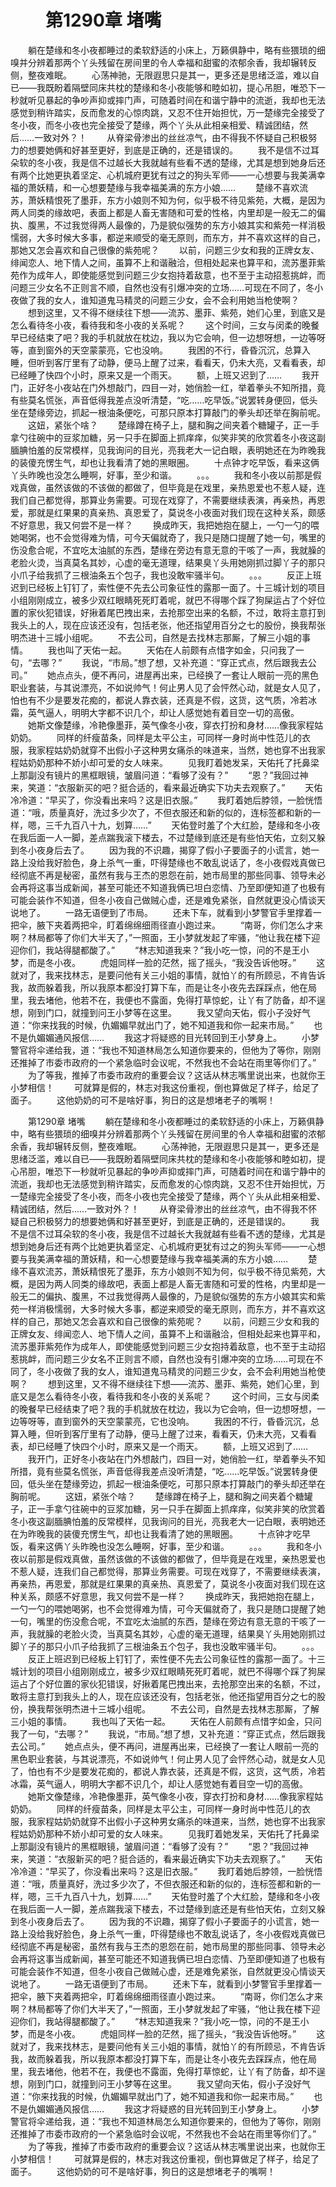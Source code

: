 # 　　第1290章 堵嘴
　　躺在楚缘和冬小夜都睡过的柔软舒适的小床上，万籁俱静中，略有些猥琐的细嗅并分辨着那两个丫头残留在房间里的令人幸福和甜蜜的浓郁余香，我却辗转反侧，整夜难眠。
　　心荡神驰，无限遐思只是其一，更多还是思绪泛滥，难以自已——我既盼着隔壁同床共枕的楚缘和冬小夜能够和睦如初，提心吊胆，唯恐下一秒就听见暴起的争吵声抑或摔门声，可随着时间在和谐宁静中的流逝，我却也无法感觉到稍许踏实，反而愈发的心惊肉跳，又忍不住开始担忧，万一楚缘完全接受了冬小夜，而冬小夜也完全接受了楚缘，两个丫头从此相亲相爱、精诚团结，然后……一致对外？！
　　从脊梁骨渗出的丝丝凉气，由不得我不怀疑自己积极努力的想要她俩和好甚至更好，到底是正确的，还是错误的。
　　我不是信不过耳朵软的冬小夜，我是信不过越长大我就越有些看不透的楚缘，尤其是想到她身后还有两个比她更执着坚定、心机城府更犹有过之的狗头军师——一心想要与我美满幸福的萧妖精，和一心想要楚缘与我幸福美满的东方小娘……
　　楚缘不喜欢流苏，萧妖精恨死了墨菲，东方小娘则不知为何，似乎极不待见紫苑，大概，是因为两人同类的缘故吧，表面上都是人畜无害随和可爱的性格，内里却是一般无二的偏执、腹黑，不过我觉得两人最像的，乃是貌似强势的东方小娘其实和紫苑一样消极懦弱，大多时候大多事，都逆来顺受的毫无原则，而东方，并不喜欢这样的自己，那她又怎会喜欢和自己很像的紫苑呢？
　　以前，问题三少女和我的正牌女友、绯闻恋人、地下情人之间，虽算不上和谐融洽，但相处起来也算平和，流苏墨菲紫苑作为成年人，即使能感觉到问题三少女抱持着敌意，也不至于主动招惹挑衅，而问题三少女名不正则言不顺，自然也没有引爆冲突的立场……可现在不同了，冬小夜做了我的女人，谁知道鬼马精灵的问题三少女，会不会利用她当枪使啊？
　　想到这里，又不得不继续往下想——流苏、墨菲、紫苑，她们心里，到底又是怎么看待冬小夜，看待我和冬小夜的关系呢？
　　这个时间，三女与闵柔的晚餐早已经结束了吧？我的手机就放在枕边，我以为它会响，但一边想呀想，一边等呀等，直到窗外的天空蒙蒙亮，它也没响。
　　我困的不行，昏昏沉沉，总算入睡，但听到客厅里有了动静，便马上醒了过来，看看天，仍未大亮，又看看表，却已经睡了快四个小时，原来又是一个雨天。
　　额，上班又迟到了……
　　我开门，正好冬小夜站在门外想敲门，四目一对，她俏脸一红，举着拳头不知所措，竟有些莫名慌张，声音低得我差点没听清楚，“吃……吃早饭。”说罢转身便回，低头坐在楚缘旁边，抓起一根油条便吃，可那只原本打算敲门的拳头却还举在胸前呢。
　　这妞，紧张个啥？
　　楚缘蹲在椅子上，腿和胸之间夹着个糖罐子，正一手拿勺往碗中的豆浆加糖，另一只手在脚面上抓痒痒，似笑非笑的欣赏着冬小夜这副腼腆怕羞的反常模样，见我询问的目光，亮我老大一记白眼，表明她还在为昨晚我的装傻充愣生气，却也让我看清了她的黑眼圈。
　　十点钟才吃早饭，看来这俩丫头昨晚也没怎么睡啊，好事，至少和谐。
　　。。。
　　我和冬小夜以前那是假戏真做，虽然该做的不该做的都做了，但毕竟是在戏里，亲热恩爱也不惹人疑，连我们自己都觉得，那算业务需要。可现在戏穿了，不需要继续表演，再亲热，再恩爱，那就是红果果的真亲热、真恩爱了，莫说冬小夜面对我们现在这种关系，颇感不好意思，我又何尝不是一样？
　　换成昨天，我把她抱在腿上，一勺一勺的喂她喝粥，也不会觉得难为情，可今天偏就奇了，我只是随口提醒了她一句，嘴里的伤没愈合呢，不宜吃太油腻的东西，楚缘在旁边有意无意的干咳了一声，我就臊的老脸火烫，当真莫名其妙，心虚的毫无道理，结果臭丫头用她刚抓过脚丫子的那只小爪子给我抓了三根油条五个包子，我也没敢牢骚半句。
　　。。。
　　反正上班迟到已经板上钉钉了，索性便不先去公司象征性的露那一面了。十三城计划的项目小组刚刚成立，被多少双红眼睛死死盯着呢，就巴不得哪个踩了狗屎运占了个好位置的家伙犯错误，好揪着尾巴拽出来，去抢那空出来的名额，不过，敢将主意打到我头上的人，现在应该还没有，包括老张，他还指望用百分之七的股份，换我帮张明杰进十三城小组呢。
　　不去公司，自然是去找林志那厮，了解三小姐的事情。
　　我也叫了天佑一起。
　　天佑在人前颇有点惜字如金，只问我了一句，“去哪？”
　　我说，“市局。”想了想，又补充道：“穿正式点，然后跟我去公司。”
　　她点点头，便不再问，进屋再出来，已经换了一套让人眼前一亮的黑色职业套装，与其说漂亮，不如说帅气！何止男人见了会怦然心动，就是女人见了，怕也有不少是要发花痴的，都说人靠衣装，还真是不假，这货，这气质，冷若冰霜，英气逼人，明明大字都不识几个，却让人感觉她有着目空一切的高傲。
　　她斯文像楚缘，冷艳像墨菲，英气像冬小夜，穿衣打扮和身材……像我家程姑奶奶。
　　同样的纤瘦苗条，同样是太平公主，可同样一身时尚中性范儿的衣服，我家程姑奶奶就穿不出假小子这种男女痛杀的味道来，当然，她也穿不出我家程姑奶奶那种不娇小却可爱的女人味来。
　　见我盯着她发呆，天佑托了托鼻梁上那副没有镜片的黑框眼镜，皱眉问道：“看够了没有？”
　　“恩？”我回过神来，笑道：“衣服新买的吧？挺合适的，看来最近确实下功夫去观察了。”
　　天佑冷冷道：“早买了，你没看出来吗？这是旧衣服。”
　　我盯着她后脖领，一脸恍悟道：“哦，质量真好，洗过多少次了，不但衣服还和新的似的，连标签都和新的一样，嗯，三千九百八十九，划算……”
　　天佑登时羞了个大红脸，楚缘和冬小夜在我后面一人一脚，差点踹我滚下楼去，不过楚缘到底还是有些怕天佑，立刻又躲到冬小夜身后去了。
　　因为我的不识趣，揭穿了假小子要面子的小谎言，她一路上没给我好脸色，身上杀气一重，吓得楚缘也不敢乱说话了，冬小夜假戏真做已经彻底不再是秘密，虽然有我与王杰的恩怨在前，她市局里的那些同事、领导未必会再将这事当成新闻，甚至可能还不知道我俩已坦白恋情、乃至即便知道了也极有可能会装作不知道，但冬小夜自己做贼心虚，还是难免紧张，自然就更没心情谈天说地了。
　　一路无语便到了市局。
　　还未下车，就看到小梦警官手里撑着一把伞，腋下夹着两把伞，盯着绵绵细雨径直小跑过来。
　　“南哥，你们怎么才来啊？林局都等了你们大半天了，”一照面，王小梦就发起了牢骚，“他让我在楼下迎迎你们，我站得腿都酸了。”
　　“林志知道我来？”我小吃一惊，问的不是王小梦，而是冬小夜。
　　虎姐同样一脸的茫然，摇了摇头，“我没告诉他呀。”
　　这就对了，我来找林志，是要问他有关三小姐的事情，就怕丫的有所顾忌，不肯告诉我，故而躲着我，所以我原本都没打算下车，而是让冬小夜先去踩踩点，他在局里，我去堵他，他若不在，我便也不露面，免得打草惊蛇，让丫有了防备，却不逞想，刚到门口，就撞到问王小梦等在这里。
　　我又望向天佑，假小子没好气道：“你来找我的时候，仇媚媚早就出门了，她不知道我和你一起来市局。”
　　也不是仇媚媚通风报信……
　　我这才将疑惑的目光转回到王小梦身上。
　　小梦警官将伞递给我，道：“我也不知道林局怎么知道你要来的，但他为了等你，刚刚还推掉了市委市政府的一个紧急临时会议呢，不然我也不会站在雨里等你们了。”
　　为了等我，推掉了市委市政府的重要会议？这话从林志嘴里说出来，也就你王小梦相信！
　　可就算是假的，林志对我这份重视，倒也算做足了样子，给足了面子。
　　这他奶奶的可不是啥好事，狗日的这是想堵老子的嘴啊！

　　第1290章 堵嘴
　　躺在楚缘和冬小夜都睡过的柔软舒适的小床上，万籁俱静中，略有些猥琐的细嗅并分辨着那两个丫头残留在房间里的令人幸福和甜蜜的浓郁余香，我却辗转反侧，整夜难眠。
　　心荡神驰，无限遐思只是其一，更多还是思绪泛滥，难以自已——我既盼着隔壁同床共枕的楚缘和冬小夜能够和睦如初，提心吊胆，唯恐下一秒就听见暴起的争吵声抑或摔门声，可随着时间在和谐宁静中的流逝，我却也无法感觉到稍许踏实，反而愈发的心惊肉跳，又忍不住开始担忧，万一楚缘完全接受了冬小夜，而冬小夜也完全接受了楚缘，两个丫头从此相亲相爱、精诚团结，然后……一致对外？！
　　从脊梁骨渗出的丝丝凉气，由不得我不怀疑自己积极努力的想要她俩和好甚至更好，到底是正确的，还是错误的。
　　我不是信不过耳朵软的冬小夜，我是信不过越长大我就越有些看不透的楚缘，尤其是想到她身后还有两个比她更执着坚定、心机城府更犹有过之的狗头军师——一心想要与我美满幸福的萧妖精，和一心想要楚缘与我幸福美满的东方小娘……
　　楚缘不喜欢流苏，萧妖精恨死了墨菲，东方小娘则不知为何，似乎极不待见紫苑，大概，是因为两人同类的缘故吧，表面上都是人畜无害随和可爱的性格，内里却是一般无二的偏执、腹黑，不过我觉得两人最像的，乃是貌似强势的东方小娘其实和紫苑一样消极懦弱，大多时候大多事，都逆来顺受的毫无原则，而东方，并不喜欢这样的自己，那她又怎会喜欢和自己很像的紫苑呢？
　　以前，问题三少女和我的正牌女友、绯闻恋人、地下情人之间，虽算不上和谐融洽，但相处起来也算平和，流苏墨菲紫苑作为成年人，即使能感觉到问题三少女抱持着敌意，也不至于主动招惹挑衅，而问题三少女名不正则言不顺，自然也没有引爆冲突的立场……可现在不同了，冬小夜做了我的女人，谁知道鬼马精灵的问题三少女，会不会利用她当枪使啊？
　　想到这里，又不得不继续往下想——流苏、墨菲、紫苑，她们心里，到底又是怎么看待冬小夜，看待我和冬小夜的关系呢？
　　这个时间，三女与闵柔的晚餐早已经结束了吧？我的手机就放在枕边，我以为它会响，但一边想呀想，一边等呀等，直到窗外的天空蒙蒙亮，它也没响。
　　我困的不行，昏昏沉沉，总算入睡，但听到客厅里有了动静，便马上醒了过来，看看天，仍未大亮，又看看表，却已经睡了快四个小时，原来又是一个雨天。
　　额，上班又迟到了……
　　我开门，正好冬小夜站在门外想敲门，四目一对，她俏脸一红，举着拳头不知所措，竟有些莫名慌张，声音低得我差点没听清楚，“吃……吃早饭。”说罢转身便回，低头坐在楚缘旁边，抓起一根油条便吃，可那只原本打算敲门的拳头却还举在胸前呢。
　　这妞，紧张个啥？
　　楚缘蹲在椅子上，腿和胸之间夹着个糖罐子，正一手拿勺往碗中的豆浆加糖，另一只手在脚面上抓痒痒，似笑非笑的欣赏着冬小夜这副腼腆怕羞的反常模样，见我询问的目光，亮我老大一记白眼，表明她还在为昨晚我的装傻充愣生气，却也让我看清了她的黑眼圈。
　　十点钟才吃早饭，看来这俩丫头昨晚也没怎么睡啊，好事，至少和谐。
　　。。。
　　我和冬小夜以前那是假戏真做，虽然该做的不该做的都做了，但毕竟是在戏里，亲热恩爱也不惹人疑，连我们自己都觉得，那算业务需要。可现在戏穿了，不需要继续表演，再亲热，再恩爱，那就是红果果的真亲热、真恩爱了，莫说冬小夜面对我们现在这种关系，颇感不好意思，我又何尝不是一样？
　　换成昨天，我把她抱在腿上，一勺一勺的喂她喝粥，也不会觉得难为情，可今天偏就奇了，我只是随口提醒了她一句，嘴里的伤没愈合呢，不宜吃太油腻的东西，楚缘在旁边有意无意的干咳了一声，我就臊的老脸火烫，当真莫名其妙，心虚的毫无道理，结果臭丫头用她刚抓过脚丫子的那只小爪子给我抓了三根油条五个包子，我也没敢牢骚半句。
　　。。。
　　反正上班迟到已经板上钉钉了，索性便不先去公司象征性的露那一面了。十三城计划的项目小组刚刚成立，被多少双红眼睛死死盯着呢，就巴不得哪个踩了狗屎运占了个好位置的家伙犯错误，好揪着尾巴拽出来，去抢那空出来的名额，不过，敢将主意打到我头上的人，现在应该还没有，包括老张，他还指望用百分之七的股份，换我帮张明杰进十三城小组呢。
　　不去公司，自然是去找林志那厮，了解三小姐的事情。
　　我也叫了天佑一起。
　　天佑在人前颇有点惜字如金，只问我了一句，“去哪？”
　　我说，“市局。”想了想，又补充道：“穿正式点，然后跟我去公司。”
　　她点点头，便不再问，进屋再出来，已经换了一套让人眼前一亮的黑色职业套装，与其说漂亮，不如说帅气！何止男人见了会怦然心动，就是女人见了，怕也有不少是要发花痴的，都说人靠衣装，还真是不假，这货，这气质，冷若冰霜，英气逼人，明明大字都不识几个，却让人感觉她有着目空一切的高傲。
　　她斯文像楚缘，冷艳像墨菲，英气像冬小夜，穿衣打扮和身材……像我家程姑奶奶。
　　同样的纤瘦苗条，同样是太平公主，可同样一身时尚中性范儿的衣服，我家程姑奶奶就穿不出假小子这种男女痛杀的味道来，当然，她也穿不出我家程姑奶奶那种不娇小却可爱的女人味来。
　　见我盯着她发呆，天佑托了托鼻梁上那副没有镜片的黑框眼镜，皱眉问道：“看够了没有？”
　　“恩？”我回过神来，笑道：“衣服新买的吧？挺合适的，看来最近确实下功夫去观察了。”
　　天佑冷冷道：“早买了，你没看出来吗？这是旧衣服。”
　　我盯着她后脖领，一脸恍悟道：“哦，质量真好，洗过多少次了，不但衣服还和新的似的，连标签都和新的一样，嗯，三千九百八十九，划算……”
　　天佑登时羞了个大红脸，楚缘和冬小夜在我后面一人一脚，差点踹我滚下楼去，不过楚缘到底还是有些怕天佑，立刻又躲到冬小夜身后去了。
　　因为我的不识趣，揭穿了假小子要面子的小谎言，她一路上没给我好脸色，身上杀气一重，吓得楚缘也不敢乱说话了，冬小夜假戏真做已经彻底不再是秘密，虽然有我与王杰的恩怨在前，她市局里的那些同事、领导未必会再将这事当成新闻，甚至可能还不知道我俩已坦白恋情、乃至即便知道了也极有可能会装作不知道，但冬小夜自己做贼心虚，还是难免紧张，自然就更没心情谈天说地了。
　　一路无语便到了市局。
　　还未下车，就看到小梦警官手里撑着一把伞，腋下夹着两把伞，盯着绵绵细雨径直小跑过来。
　　“南哥，你们怎么才来啊？林局都等了你们大半天了，”一照面，王小梦就发起了牢骚，“他让我在楼下迎迎你们，我站得腿都酸了。”
　　“林志知道我来？”我小吃一惊，问的不是王小梦，而是冬小夜。
　　虎姐同样一脸的茫然，摇了摇头，“我没告诉他呀。”
　　这就对了，我来找林志，是要问他有关三小姐的事情，就怕丫的有所顾忌，不肯告诉我，故而躲着我，所以我原本都没打算下车，而是让冬小夜先去踩踩点，他在局里，我去堵他，他若不在，我便也不露面，免得打草惊蛇，让丫有了防备，却不逞想，刚到门口，就撞到问王小梦等在这里。
　　我又望向天佑，假小子没好气道：“你来找我的时候，仇媚媚早就出门了，她不知道我和你一起来市局。”
　　也不是仇媚媚通风报信……
　　我这才将疑惑的目光转回到王小梦身上。
　　小梦警官将伞递给我，道：“我也不知道林局怎么知道你要来的，但他为了等你，刚刚还推掉了市委市政府的一个紧急临时会议呢，不然我也不会站在雨里等你们了。”
　　为了等我，推掉了市委市政府的重要会议？这话从林志嘴里说出来，也就你王小梦相信！
　　可就算是假的，林志对我这份重视，倒也算做足了样子，给足了面子。
　　这他奶奶的可不是啥好事，狗日的这是想堵老子的嘴啊！
